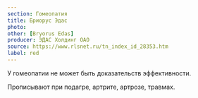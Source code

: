 ```yaml
---
section: Гомеопатия
title: Бриорус Эдас
photo:
other: [Bryorus Edas]
producer: ЭДАС Холдинг ОАО
source: https://www.rlsnet.ru/tn_index_id_28353.htm
label: red
---
```


У гомеопатии не может быть доказательств эффективности.

Прописывают при подагре, артрите, артрозе, травмах.
